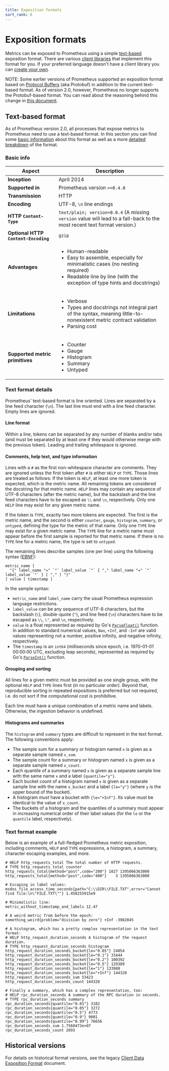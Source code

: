 ```yaml
---
title: Exposition formats
sort_rank: 6
---
```


# Exposition formats

Metrics can be exposed to Prometheus using a simple [text-based](#text-based-format)
exposition format. There are various [client libraries](/docs/instrumenting/clientlibs/)
that implement this format for you. If your preferred language doesn't have a client
library you can [create your own](/docs/instrumenting/writing_clientlibs/).

NOTE: Some earlier versions of Prometheus supported an exposition format based on
[Protocol Buffers](https://developers.google.com/protocol-buffers/) (aka Protobuf) in
addition to the current text-based format. As of version 2.0, however, Prometheus no
longer supports the Protobuf-based format. You can read about the reasoning behind
this change in [this
document](https://github.com/RichiH/OpenMetrics/blob/master/markdown/protobuf_vs_text.md).

## Text-based format

As of Prometheus version 2.0, all processes that expose metrics to Prometheus need to use
a text-based format. In this section you can find some [basic information](#basic-info)
about this format as well as a more [detailed breakdown](#text-format-details) of the
format.

### Basic info

| Aspect | Description |
|--------|-------------|
| **Inception** | April 2014  |
| **Supported in** |  Prometheus version `>=0.4.0` |
| **Transmission** | HTTP |
| **Encoding** | UTF-8, `\n` line endings |
| **HTTP `Content-Type`** | `text/plain; version=0.0.4` (A missing `version` value will lead to a fall-back to the most recent text format version.) |
| **Optional HTTP `Content-Encoding`** | `gzip` |
| **Advantages** | <ul><li>Human-readable</li><li>Easy to assemble, especially for minimalistic cases (no nesting required)</li><li>Readable line by line (with the exception of type hints and docstrings)</li></ul> |
| **Limitations** | <ul><li>Verbose</li><li>Types and docstrings not integral part of the syntax, meaning little-to-nonexistent metric contract validation</li><li>Parsing cost</li></ul>|
| **Supported metric primitives** | <ul><li>Counter</li><li>Gauge</li><li>Histogram</li><li>Summary</li><li>Untyped</li></ul> |

### Text format details

Prometheus' text-based format is line oriented. Lines are separated by a line
feed character (`\n`). The last line must end with a line feed character.
Empty lines are ignored.

#### Line format

Within a line, tokens can be separated by any number of blanks and/or tabs (and
must be separated by at least one if they would otherwise merge with the previous
token). Leading and trailing whitespace is ignored.

#### Comments, help text, and type information

Lines with a `#` as the first non-whitespace character are comments. They are
ignored unless the first token after `#` is either `HELP` or `TYPE`. Those
lines are treated as follows: If the token is `HELP`, at least one more token
is expected, which is the metric name. All remaining tokens are considered the
docstring for that metric name. `HELP` lines may contain any sequence of UTF-8
characters (after the metric name), but the backslash and the line feed
characters have to be escaped as `\\` and `\n`, respectively. Only one `HELP`
line may exist for any given metric name.

If the token is `TYPE`, exactly two more tokens are expected. The first is the
metric name, and the second is either `counter`, `gauge`, `histogram`,
`summary`, or `untyped`, defining the type for the metric of that name. Only
one `TYPE` line may exist for a given metric name. The `TYPE` line for a
metric name must appear before the first sample is reported for that metric
name. If there is no `TYPE` line for a metric name, the type is set to
`untyped`.

The remaining lines describe samples (one per line) using the following syntax
([EBNF](https://en.wikipedia.org/wiki/Extended_Backus%E2%80%93Naur_form)):

```
metric_name [
  "{" label_name "=" `"` label_value `"` { "," label_name "=" `"` label_value `"` } [ "," ] "}"
] value [ timestamp ]
```

In the sample syntax:

*  `metric_name` and `label_name` carry the usual Prometheus expression language restrictions.
* `label_value` can be any sequence of UTF-8 characters, but the backslash (`\`), double-quote (`"`), and line feed (`\n`) characters have to be escaped as `\\`, `\"`, and `\n`, respectively.
* `value` is a float represented as required by Go's [`ParseFloat()`](https://golang.org/pkg/strconv/#ParseFloat) function. In addition to standard numerical values, `Nan`, `+Inf`, and `-Inf` are valid values representing not a number, positive infinity, and negative infinity, respectively.
* The `timestamp` is an `int64` (milliseconds since epoch, i.e. 1970-01-01 00:00:00 UTC, excluding leap seconds), represented as required by Go's [`ParseInt()`](https://golang.org/pkg/strconv/#ParseInt) function.

#### Grouping and sorting

All lines for a given metric must be provided as one single group, with
the optional `HELP` and `TYPE` lines first (in no particular order). Beyond
that, reproducible sorting in repeated expositions is preferred but not
required, i.e. do not sort if the computational cost is prohibitive.

Each line must have a unique combination of a metric name and labels. Otherwise,
the ingestion behavior is undefined.

#### Histograms and summaries

The `histogram` and `summary` types are difficult to represent in the text
format. The following conventions apply:

* The sample sum for a summary or histogram named `x` is given as a separate sample named `x_sum`.
* The sample count for a summary or histogram named `x` is given as a separate sample named `x_count`.
* Each quantile of a summary named `x` is given as a separate sample line with the same name `x` and a label `{quantile="y"}`.
* Each bucket count of a histogram named `x` is given as a separate sample line with the name `x_bucket` and a label `{le="y"}` (where `y` is the upper bound of the bucket).
* A histogram _must_ have a bucket with `{le="+Inf"}`. Its value _must_ be identical to the value of `x_count`.
* The buckets of a histogram and the quantiles of a summary must appear in increasing numerical order of their label values (for the `le` or the `quantile` label, respectively).

### Text format example

Below is an example of a full-fledged Prometheus metric exposition, including
comments, `HELP` and `TYPE` expressions, a histogram, a summary, character
escaping examples, and more.

```
# HELP http_requests_total The total number of HTTP requests.
# TYPE http_requests_total counter
http_requests_total{method="post",code="200"} 1027 1395066363000
http_requests_total{method="post",code="400"}    3 1395066363000

# Escaping in label values:
msdos_file_access_time_seconds{path="C:\\DIR\\FILE.TXT",error="Cannot find file:\n\"FILE.TXT\""} 1.458255915e9

# Minimalistic line:
metric_without_timestamp_and_labels 12.47

# A weird metric from before the epoch:
something_weird{problem="division by zero"} +Inf -3982045

# A histogram, which has a pretty complex representation in the text format:
# HELP http_request_duration_seconds A histogram of the request duration.
# TYPE http_request_duration_seconds histogram
http_request_duration_seconds_bucket{le="0.05"} 24054
http_request_duration_seconds_bucket{le="0.1"} 33444
http_request_duration_seconds_bucket{le="0.2"} 100392
http_request_duration_seconds_bucket{le="0.5"} 129389
http_request_duration_seconds_bucket{le="1"} 133988
http_request_duration_seconds_bucket{le="+Inf"} 144320
http_request_duration_seconds_sum 53423
http_request_duration_seconds_count 144320

# Finally a summary, which has a complex representation, too:
# HELP rpc_duration_seconds A summary of the RPC duration in seconds.
# TYPE rpc_duration_seconds summary
rpc_duration_seconds{quantile="0.01"} 3102
rpc_duration_seconds{quantile="0.05"} 3272
rpc_duration_seconds{quantile="0.5"} 4773
rpc_duration_seconds{quantile="0.9"} 9001
rpc_duration_seconds{quantile="0.99"} 76656
rpc_duration_seconds_sum 1.7560473e+07
rpc_duration_seconds_count 2693
```

## Historical versions

For details on historical format versions, see the legacy
[Client Data Exposition Format](https://docs.google.com/document/d/1ZjyKiKxZV83VI9ZKAXRGKaUKK2BIWCT7oiGBKDBpjEY/edit?usp=sharing)
document.
